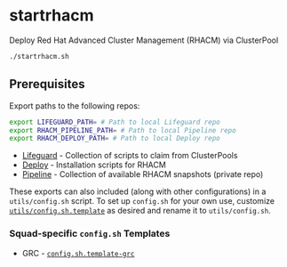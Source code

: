 # startrhacm
Deploy Red Hat Advanced Cluster Management (RHACM) via ClusterPool

```bash
./startrhacm.sh
```



## Prerequisites
Export paths to the following repos:

```bash
export LIFEGUARD_PATH= # Path to local Lifeguard repo
export RHACM_PIPELINE_PATH= # Path to local Pipeline repo
export RHACM_DEPLOY_PATH= # Path to local Deploy repo
```

- [Lifeguard](https://github.com/open-cluster-management/lifeguard) - Collection of scripts to claim from ClusterPools
- [Deploy](https://github.com/open-cluster-management/deploy) - Installation scripts for RHACM
- [Pipeline](https://github.com/open-cluster-management/pipeline/) - Collection of available RHACM snapshots (private repo)

These exports can also included (along with other configurations) in a `utils/config.sh` script. To set up `config.sh` for your own use, customize [`utils/config.sh.template`](./utils/config.sh.template) as desired and rename it to `utils/config.sh`.

### Squad-specific `config.sh` Templates
- GRC - [`config.sh.template-grc`](./utils/config.sh.template-grc)